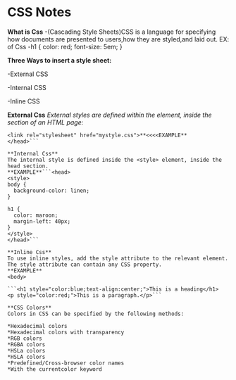 # CSS Notes

**What is Css**
-(Cascading Style Sheets)CSS is a language for specifying how documents are presented to users,how they are styled,and laid out.
EX: of Css 
-h1 {
    color: red;
    font-size: 5em;
}

**Three Ways to insert a style sheet:**

-External CSS

-Internal CSS

-Inline CSS

**External Css**
*External styles are defined within the <link> element, inside the <head> section of an HTML page:*
```<head>
<link rel="stylesheet" href="mystyle.css">**<<<<EXAMPLE**
</head>```

**Internal Css**
The internal style is defined inside the <style> element, inside the head section.
**EXAMPLE**```<head>
<style>
body {
  background-color: linen;
}

h1 {
  color: maroon;
  margin-left: 40px;
}
</style>
</head>```

**Inline Css**
To use inline styles, add the style attribute to the relevant element. The style attribute can contain any CSS property.
**EXAMPLE**
<body>

```<h1 style="color:blue;text-align:center;">This is a heading</h1>
<p style="color:red;">This is a paragraph.</p>```

**CSS Colors**
Colors in CSS can be specified by the following methods:

*Hexadecimal colors
*Hexadecimal colors with transparency
*RGB colors
*RGBA colors
*HSLa colors
*HSLA colors
*Predefined/Cross-browser color names 
*With the currentcolor keyword
